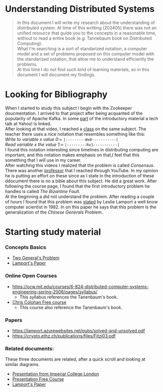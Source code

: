 Understanding Distributed Systems
===========================================================
> In this document I will write my research about the understanding of distributed system. At time of this writting (202405) there was not an unified resource that guide you to the concepts in a reasonable time, without to read a entire book (e.g. Tannebaum book on Distributed Computing).   
> What I'm searching is a sort of standarized notation, a computer model and a set of problems proposed on this computer model with the standarized notation, that allow me to understand efficiently the problems.   
> At this time I do not find such kind of learning materials, so in this document I will document my findings.  

Looking for Bibliography
===========================================================
When I started to study this subject I begin with the Zookeeper doucmentation. I arrived to that project after being acquanted of the popularity of Apache Kafka. In some [part](https://zookeeper.apache.org/doc/current/zookeeperProgrammers.html) of the introductory material a tech talk at Yahoo! is linked.    
After looking at that video, I reached a [class](https://www.youtube.com/watch?v=pbmyrNjzdDk) on the same subject. The teacher there uses a nice notation that resembles something like this:   
_Write to variable x value 0_:= `|---------Wx0-----------|`   
_Read variable x the value 1_:= `|---------Rx1-----------|`   
I found this notation interesting since timelines in distributing computing are important, and this notation makes emphasis on that,I feel that this something that I will use in my career.   
After watching this videos I realized that the problem is called _Consensus_.   
There was another [professor](http://www.distributedsystemscourse.com/) that I reached through YouTube. In my opinion he is putting an effort on these since as I state in the introduction of these ddocument there is no a bible about this subject. He did a great work. After following the course page, I found that the first introductory problem he handles is called _The Bizantine Fault_.    
At the beginning a did not understand the problem. After reading a couple of hours I found that this problem was [stated](https://www.microsoft.com/en-us/research/publication/byzantine-generals-problem/) by Leslie Lamport a well know computer scientist in 1982. In on this paper he says that this problem is the generalization of the _Chinese Generals Problem_.   

Starting study material
===========================================================
### Concepts Basics
* [Two General's Problem](https://en.wikipedia.org/wiki/Two_Generals'_Problem)
* [Lamport's Paper](https://www.microsoft.com/en-us/research/publication/byzantine-generals-problem/)

### Online Open Courses
* https://ocw.mit.edu/courses/6-824-distributed-computer-systems-engineering-spring-2006/pages/syllabus/
  - This syllabus references the Tanenbaum's book.
* [Chris Colohan Free course](http://www.distributedsystemscourse.com/)
  - This course also reference the Tanenbaum's book.

### Papers
* https://lamport.azurewebsites.net/pubs/solved-and-unsolved.pdf
* https://crypto.ethz.ch/publications/files/Fitzi03.pdf

### Related documents:
These three documents are related, after a quick scroll and looking at similar diagrams.
* [Presentation from Imperial College London](https://www.doc.ic.ac.uk/~jnm/DistrAlg/Notes/Byzantine-4up-final.pdf)
* [Presentation Free Course](https://docs.google.com/presentation/d/1FXzVtuvhOzaLdbr-c8poClewx7b7Yi48eO1j_RuLLkI/edit#slide=id.g17ffff97a2_0_42)
* [Lamport's Paper](https://lamport.azurewebsites.net/pubs/byz.pdf)
